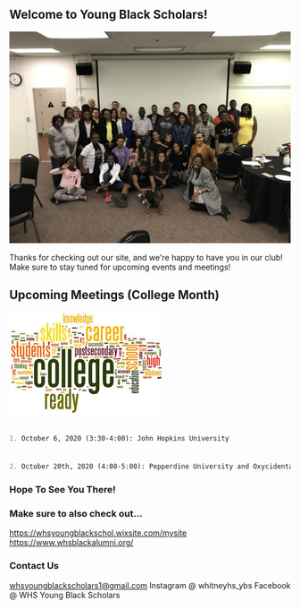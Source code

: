 ## Welcome to Young Black Scholars!  

![YBS Picture #2](YBSGroupPhoto.JPG)

Thanks for checking out our site, and we're happy to have you in our club! Make sure to stay tuned for upcoming events and meetings!  


## Upcoming Meetings (College Month)
![College Month](College.jpeg)
```markdown

1. October 6, 2020 (3:30-4:00): John Hopkins University  


2. October 20th, 2020 (4:00-5:00): Pepperdine University and Oxycidental College

```
### Hope To See You There!  



### Make sure to also check out...
<https://whsyoungblackschol.wixsite.com/mysite>
<https://www.whsblackalumni.org/>  

### Contact Us
<whsyoungblackscholars1@gmail.com>
Instagram @ whitneyhs_ybs
Facebook @ WHS Young Black Scholars




